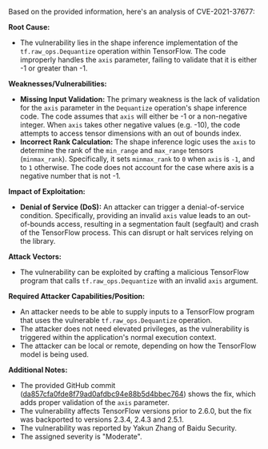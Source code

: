 Based on the provided information, here's an analysis of CVE-2021-37677:

**Root Cause:**
- The vulnerability lies in the shape inference implementation of the `tf.raw_ops.Dequantize` operation within TensorFlow. The code improperly handles the `axis` parameter, failing to validate that it is either -1 or greater than -1.

**Weaknesses/Vulnerabilities:**
- **Missing Input Validation:** The primary weakness is the lack of validation for the `axis` parameter in the `Dequantize` operation's shape inference code. The code assumes that `axis` will either be -1 or a non-negative integer. When `axis` takes other negative values (e.g. -10), the code attempts to access tensor dimensions with an out of bounds index.
- **Incorrect Rank Calculation:** The shape inference logic uses the `axis` to determine the rank of the `min_range` and `max_range` tensors (`minmax_rank`). Specifically, it sets `minmax_rank` to `0` when `axis` is `-1`, and to `1` otherwise. The code does not account for the case where axis is a negative number that is not -1.

**Impact of Exploitation:**
- **Denial of Service (DoS):** An attacker can trigger a denial-of-service condition. Specifically, providing an invalid `axis` value leads to an out-of-bounds access, resulting in a segmentation fault (segfault) and crash of the TensorFlow process. This can disrupt or halt services relying on the library.

**Attack Vectors:**
- The vulnerability can be exploited by crafting a malicious TensorFlow program that calls `tf.raw_ops.Dequantize` with an invalid `axis` argument.

**Required Attacker Capabilities/Position:**
- An attacker needs to be able to supply inputs to a TensorFlow program that uses the vulnerable `tf.raw_ops.Dequantize` operation.
- The attacker does not need elevated privileges, as the vulnerability is triggered within the application's normal execution context.
- The attacker can be local or remote, depending on how the TensorFlow model is being used.

**Additional Notes:**
- The provided GitHub commit ([da857cfa0fde8f79ad0afdbc94e88b5d4bbec764](https://github.com/tensorflow/tensorflow/commit/da857cfa0fde8f79ad0afdbc94e88b5d4bbec764)) shows the fix, which adds proper validation of the `axis` parameter.
- The vulnerability affects TensorFlow versions prior to 2.6.0, but the fix was backported to versions 2.3.4, 2.4.3 and 2.5.1.
- The vulnerability was reported by Yakun Zhang of Baidu Security.
- The assigned severity is "Moderate".